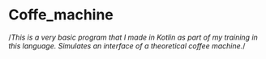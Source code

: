 # Coffe_machine
/*This is a very basic program that I made in Kotlin as part of my training in this language. Simulates an interface of a theoretical coffee machine.*/
